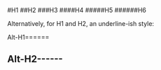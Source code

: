 #H1
##H2
###H3
####H4
#####H5
######H6

Alternatively, for H1 and H2, an underline-ish style:

Alt-H1======

Alt-H2------
------
